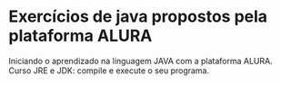 # Exercícios de java propostos pela plataforma ALURA
Iniciando o aprendizado na linguagem JAVA com a plataforma ALURA.
Curso JRE e JDK: compile e execute o  seu programa.
